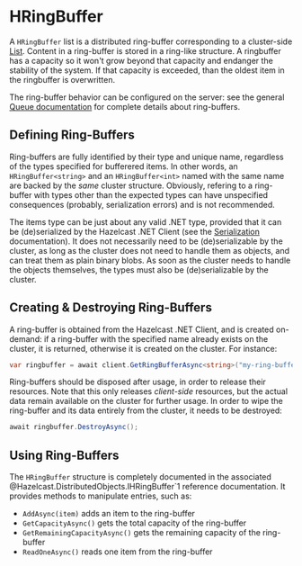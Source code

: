 # HRingBuffer

A `HRingBuffer` list is a distributed ring-buffer corresponding to a cluster-side [List](https://docs.hazelcast.com/imdg/latest/data-structures/ringbuffer.html). Content in a ring-buffer is stored in a ring-like structure. A ringbuffer has a capacity so it won't grow beyond that capacity and endanger the stability of the system. If that capacity is exceeded, than the oldest item in the ringbuffer is overwritten.

The ring-buffer behavior can be configured on the server: see the general [Queue documentation](https://docs.hazelcast.com/imdg/latest/data-structures/ringbuffer.html) for complete details about ring-buffers.

## Defining Ring-Buffers

Ring-buffers are fully identified by their type and unique name, regardless of the types specified for bufferered items. In other words, an `HRingBuffer<string>` and an `HRingBuffer<int>` named with the same name are backed by the *same* cluster structure. Obviously, refering to a ring-buffer with types other than the expected types can have unspecified consequences (probably, serialization errors) and is not recommended.

The items type can be just about any valid .NET type, provided that it can be (de)serialized by the Hazelcast .NET Client (see the [Serialization](serialization.md) documentation). It does not necessarily need to be (de)serializable by the cluster, as long as the cluster does not need to handle them as objects, and can treat them as plain binary blobs. As soon as the cluster needs to handle the objects themselves, the types must also be (de)serializable by the cluster.

## Creating & Destroying Ring-Buffers

A ring-buffer is obtained from the Hazelcast .NET Client, and is created on-demand: if a ring-buffer with the specified name already exists on the cluster, it is returned, otherwise it is created on the cluster. For instance:

```csharp
var ringbuffer = await client.GetRingBufferAsync<string>("my-ring-buffer");
```

Ring-buffers should be disposed after usage, in order to release their resources. Note that this only releases *client-side* resources, but the actual data remain available on the cluster for further usage. In order to wipe the ring-buffer and its data entirely from the cluster, it needs to be destroyed:

```csharp
await ringbuffer.DestroyAsync();
```

## Using Ring-Buffers

The `HRingBuffer` structure is completely documented in the associated @Hazelcast.DistributedObjects.IHRingBuffer`1 reference documentation. It provides methods to manipulate entries, such as:

* `AddAsync(item)` adds an item to the ring-buffer
* `GetCapacityAsync()` gets the total capacity of the ring-buffer
* `GetRemainingCapacityAsync()` gets the remaining capacity of the ring-buffer
* `ReadOneAsync()` reads one item from the ring-buffer

